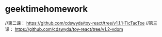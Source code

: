 # geektimehomework
//第二课： https://github.com/cdswyda/toy-react/tree/v1.1.1-TicTacToe 
//第三课： https://github.com/cdswyda/toy-react/tree/v1.2-vdom